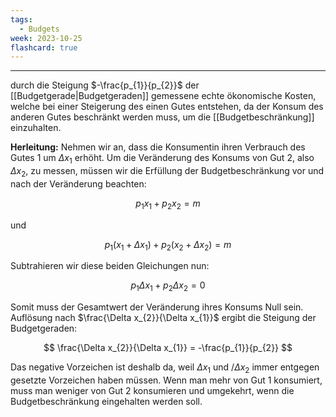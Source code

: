 ```yaml
---
tags:
  - Budgets
week: 2023-10-25
flashcard: true
---
```

***

durch die Steigung $-\frac{p_{1}}{p_{2}}$ der [[Budgetgerade|Budgetgeraden]] gemessene echte ökonomische Kosten, welche bei einer Steigerung des einen Gutes entstehen, da der Konsum des anderen Gutes beschränkt werden muss, um die [[Budgetbeschränkung]] einzuhalten.

**Herleitung:**
Nehmen wir an, dass die Konsumentin ihren Verbrauch des Gutes 1 um $\Delta x_{1}$ erhöht. Um die Veränderung des Konsums von Gut 2, also $\Delta x_{2}$, zu messen, müssen wir die Erfüllung der Budgetbeschränkung vor und nach der Veränderung beachten:

$$
p_{1}x_{1} + p_{2}x_{2} = m
$$

und

$$
p_{1}(x_{1} + \Delta x_{1}) + p_{2}(x_{2} + \Delta x_{2}) = m
$$

Subtrahieren wir diese beiden Gleichungen nun:

$$
p_{1} \Delta x_{1} + p_{2} \Delta x_{2} = 0
$$

Somit muss der Gesamtwert der Veränderung ihres Konsums Null sein.
Auflösung nach $\frac{\Delta x_{2}}{\Delta x_{1}}$ ergibt die Steigung der Budgetgeraden:

$$
\frac{\Delta x_{2}}{\Delta x_{1}} = -\frac{p_{1}}{p_{2}}
$$

Das negative Vorzeichen ist deshalb da, weil $\Delta x_{1}$ und $/\Delta x_{2}$ immer entgegen gesetzte Vorzeichen haben müssen. Wenn man mehr von Gut 1 konsumiert, muss man weniger von Gut 2 konsumieren und umgekehrt, wenn die Budgetbeschränkung eingehalten werden soll.

